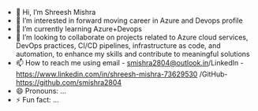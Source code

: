 - 👋 Hi, I’m Shreesh Mishra
- 👀 I’m interested in forward moving career in Azure and Devops profile
- 🌱 I’m currently learning Azure+Devops
- 💞️ I’m looking to collaborate on projects related to Azure cloud services, DevOps practices, CI/CD pipelines, infrastructure as code, and automation, to enhance my skills and contribute to meaningful solutions
- 📫 How to reach me using email - smishra2804@outlook.in/LinkedIn - https://www.linkedin.com/in/shreesh-mishra-73629530 /GitHub- https://github.com/smishra2804
- 😄 Pronouns: ...
- ⚡ Fun fact: ...

<!---
smishra2804/smishra2804 is a ✨ special ✨ repository because its `README.md` (this file) appears on your GitHub profile.
You can click the Preview link to take a look at your changes.
--->
